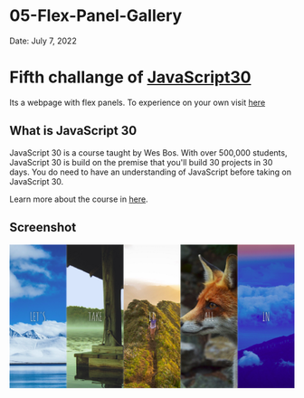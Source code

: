 # 05-Flex-Panel-Gallery

Date: July 7, 2022

# Fifth challange of [JavaScript30](https://javascript30.com/)

Its a webpage with flex panels. To experience on your own visit [here](https://rohit-saini7.github.io/03-CSS-Variables/)

## What is JavaScript 30

JavaScript 30 is a course taught by Wes Bos. With over 500,000 students, JavaScript 30 is build on the premise that you'll build 30 projects in 30 days. You do need to have an understanding of JavaScript before taking on JavaScript 30.

Learn more about the course in [here](https://javascript30.com/).

## Screenshot

![Screenshot](./assets/screenshot.png)
